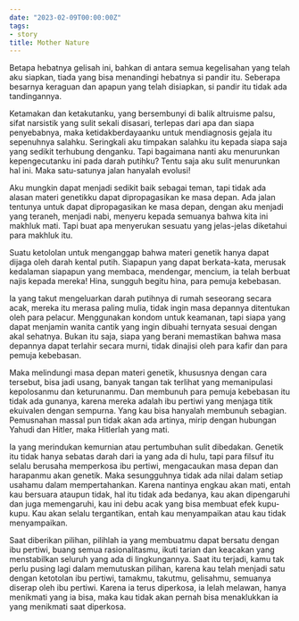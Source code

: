 ```yaml
---
date: "2023-02-09T00:00:00Z"
tags:
- story
title: Mother Nature
---
```


Betapa hebatnya gelisah ini, bahkan di antara semua kegelisahan yang telah aku siapkan, tiada yang bisa menandingi hebatnya si pandir itu. Seberapa besarnya keraguan dan apapun yang telah disiapkan, si pandir itu tidak ada tandingannya.

Ketamakan dan ketakutanku, yang bersembunyi di balik altruisme palsu, sifat narsistik yang sulit sekali disasari, terlepas dari apa dan siapa penyebabnya, maka ketidakberdayaanku untuk mendiagnosis gejala itu sepenuhnya salahku. Seringkali aku timpakan salahku itu kepada siapa saja yang sedikit terhubung denganku. Tapi bagaimana nanti aku menurunkan kepengecutanku ini pada darah putihku? Tentu saja aku sulit menurunkan hal ini. Maka satu-satunya jalan hanyalah evolusi!

Aku mungkin dapat menjadi sedikit baik sebagai teman, tapi tidak ada alasan materi genetikku dapat dipropagasikan ke masa depan. Ada jalan tentunya untuk dapat dipropagasikan ke masa depan, dengan aku menjadi yang teraneh, menjadi nabi, menyeru kepada semuanya bahwa kita ini makhluk mati. Tapi buat apa menyerukan sesuatu yang jelas-jelas diketahui para makhluk itu.

Suatu ketololan untuk menganggap bahwa materi genetik hanya dapat dijaga oleh darah kental putih. Siapapun yang dapat berkata-kata, merusak kedalaman siapapun yang membaca, mendengar, mencium, ia telah berbuat najis kepada mereka! Hina, sungguh begitu hina, para pemuja kebebasan.

Ia yang takut mengeluarkan darah putihnya di rumah seseorang secara acak, mereka itu merasa paling mulia, tidak ingin masa depannya ditentukan oleh para pelacur. Menggunakan kondom untuk keamanan, tapi siapa yang dapat menjamin wanita cantik yang ingin dibuahi ternyata sesuai dengan akal sehatnya. Bukan itu saja, siapa yang berani memastikan bahwa masa depannya dapat terlahir secara murni, tidak dinajisi oleh para kafir dan para pemuja kebebasan.

Maka melindungi masa depan materi genetik, khususnya dengan cara tersebut, bisa jadi usang, banyak tangan tak terlihat yang memanipulasi kepolosanmu dan keturunanmu. Dan membunuh para pemuja kebebasan itu tidak ada gunanya, karena mereka adalah ibu pertiwi yang menjaga titik ekuivalen dengan sempurna. Yang kau bisa hanyalah membunuh sebagian. Pemusnahan massal pun tidak akan ada artinya, mirip dengan hubungan Yahudi dan Hitler, maka Hitlerlah yang mati.

Ia yang merindukan kemurnian atau pertumbuhan sulit dibedakan. Genetik itu tidak hanya sebatas darah dari ia yang ada di hulu, tapi para filsuf itu selalu berusaha memperkosa ibu pertiwi, mengacaukan masa depan dan harapanmu akan genetik. Maka sesungguhnya tidak ada nilai dalam setiap usahamu dalam mempertahankan. Karena nantinya engkau akan mati, entah kau bersuara ataupun tidak, hal itu tidak ada bedanya, kau akan dipengaruhi dan juga memengaruhi, kau ini debu acak yang bisa membuat efek kupu-kupu. Kau akan selalu tergantikan, entah kau menyampaikan atau kau tidak menyampaikan.

Saat diberikan pilihan, pilihlah ia yang membuatmu dapat bersatu dengan ibu pertiwi, buang semua rasionalitasmu, ikuti tarian dan keacakan yang menstabilkan seluruh yang ada di lingkungannya. Saat itu terjadi, kamu tak perlu pusing lagi dalam memutuskan pilihan, karena kau telah menjadi satu dengan ketotolan ibu pertiwi, tamakmu, takutmu, gelisahmu, semuanya diserap oleh ibu pertiwi. Karena ia terus diperkosa, ia lelah melawan, hanya menikmati yang ia bisa, maka kau tidak akan pernah bisa menaklukkan ia yang menikmati saat diperkosa.